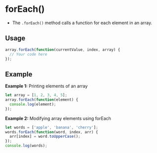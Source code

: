 # forEach()

- The `.forEach()` method calls a function for each element in an array.

## Usage

```jsx
array.forEach(function(currentValue, index, array) {
  // Your code here
});
```

## Example

**Example 1:** Printing elements of an array

```jsx
let array = [1, 2, 3, 4, 5];
array.forEach(function(element) {
  console.log(element);
});
```

**Example 2:** Modifying array elements using forEach

```jsx
let words = ['apple', 'banana', 'cherry'];
words.forEach(function(word, index, arr) {
  arr[index] = word.toUpperCase();
});
console.log(words);
```